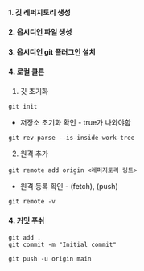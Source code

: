 #### 1. 깃 레퍼지토리 생성
#### 2. 옵시디언 파일 생성
#### 3. 옵시디언 git 플러그인 설치
#### 4. 로컬 클론
1. 깃 초기화
```
git init
```
- 저장소 초기화 확인 - true가 나와야함
```
git rev-parse --is-inside-work-tree
```
2. 원격 추가
```
git remote add origin <레퍼지토리 링트>

```
- 원격 등록 확인 - (fetch), (push)
```
git remote -v
```
#### 4. 커밋 푸쉬
```
git add .
git commit -m "Initial commit"
```
```
git push -u origin main
```